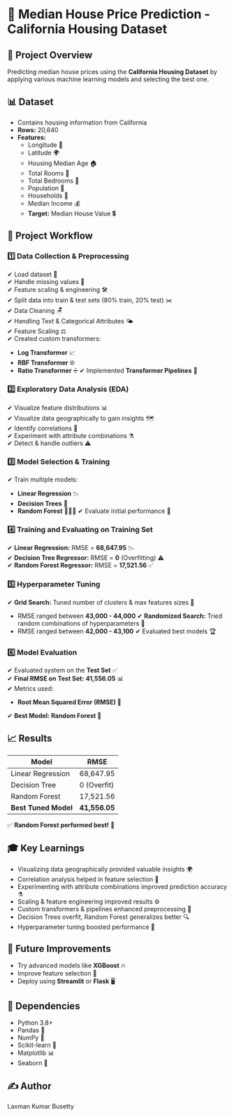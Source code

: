 
# 🏡 Median House Price Prediction - California Housing Dataset

## 📌 Project Overview
Predicting median house prices using the **California Housing Dataset** by applying various machine learning models and selecting the best one.

## 📊 Dataset
- Contains housing information from California
- **Rows:** 20,640
- **Features:**
  - Longitude 📍
  - Latitude 🌍
  - Housing Median Age 🏠
  - Total Rooms 🏧
  - Total Bedrooms 🏦
  - Population 👥
  - Households 🏡
  - Median Income 💰
  - **Target:** Median House Value 💲

## 🔄 Project Workflow
### 1️⃣ Data Collection & Preprocessing
✔ Load dataset 👅  
✔ Handle missing values 🚀  
✔ Feature scaling & engineering 🛠️  
✔ Split data into train & test sets (80% train, 20% test) ✂️  
✔ Data Cleaning 🪑  
✔ Handling Text & Categorical Attributes 🌤️  
✔ Feature Scaling ⚖️  
✔ Created custom transformers:
   - **Log Transformer** 📈
   - **RBF Transformer** 🌐
   - **Ratio Transformer** ➗
✔ Implemented **Transformer Pipelines** 🔄

### 2️⃣ Exploratory Data Analysis (EDA)
✔ Visualize feature distributions 📊  
✔ Visualize data geographically to gain insights 🗺️  
✔ Identify correlations 🔗  
✔ Experiment with attribute combinations ⚗️  
✔ Detect & handle outliers ⚠️  

### 3️⃣ Model Selection & Training
✔ Train multiple models:
   - **Linear Regression** 📉
   - **Decision Trees** 🌳
   - **Random Forest** 🌲🌲🌲
✔ Evaluate initial performance 🎯

### 4️⃣ Training and Evaluating on Training Set
✔ **Linear Regression:** RMSE = **68,647.95** 📉  
✔ **Decision Tree Regressor:** RMSE = **0** (Overfitting) ⚠️  
✔ **Random Forest Regressor:** RMSE = **17,521.56** ✅  

### 5️⃣ Hyperparameter Tuning
✔ **Grid Search:** Tuned number of clusters & max features sizes 🎯
   - RMSE ranged between **43,000 - 44,000**
✔ **Randomized Search:** Tried random combinations of hyperparameters 🎉
   - RMSE ranged between **42,000 - 43,100**
✔ Evaluated best models 🏆

### 6️⃣ Model Evaluation
✔ Evaluated system on the **Test Set** ✅  
✔ **Final RMSE on Test Set:** **41,556.05** 📊  
✔ Metrics used:
    
   - **Root Mean Squared Error (RMSE) 🔢**
  
✔ **Best Model: Random Forest 🎯**

## 📈 Results
| Model              | RMSE      |
|-------------------|----------|
| Linear Regression | 68,647.95 |
| Decision Tree    | 0 (Overfit) |
| Random Forest    | 17,521.56 |
| **Best Tuned Model** | **41,556.05** |

✅ **Random Forest performed best!** 🚀

## 🎓 Key Learnings
- Visualizing data geographically provided valuable insights 🌍
- Correlation analysis helped in feature selection 🔗
- Experimenting with attribute combinations improved prediction accuracy ⚗️
- Scaling & feature engineering improved results ⚙️
- Custom transformers & pipelines enhanced preprocessing 🔄
- Decision Trees overfit, Random Forest generalizes better 🔍
- Hyperparameter tuning boosted performance 🚀

## 🔮 Future Improvements
- Try advanced models like **XGBoost** 🔥
- Improve feature selection 🎯
- Deploy using **Streamlit** or **Flask** 🖥️

## 🛂 Dependencies
- Python 3.8+
- Pandas 🐼
- NumPy 🔢
- Scikit-learn 🤖
- Matplotlib 📊
- Seaborn 🎨

## ✍️ Author
Laxman Kumar Busetty

